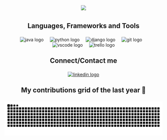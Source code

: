 <h1 align="center">
    <img src="https://readme-typing-svg.herokuapp.com/?font=Righteous&size=35&center=true&vCenter=true&width=500&height=70&duration=4000&lines=João+Mesquita;+Informatics+Engineering;" />
</h1>

###

<h2 align="center">Languages, Frameworks and Tools</h2>

###

<div align="center">
  <img src="https://cdn.jsdelivr.net/gh/devicons/devicon/icons/java/java-original.svg" height="40" alt="java logo" />
  <img width="12" />
  <img src="https://cdn.jsdelivr.net/gh/devicons/devicon/icons/python/python-original.svg" height="40" alt="python logo" />
  <img width="12" />
  <img src="https://cdn.jsdelivr.net/gh/devicons/devicon/icons/django/django-plain.svg" height="40" alt="django logo" />
  <img width="12" />
  <img src="https://cdn.jsdelivr.net/gh/devicons/devicon/icons/git/git-original.svg" height="40" alt="git logo" />
  <img width="12" />
  <img src="https://cdn.jsdelivr.net/gh/devicons/devicon/icons/vscode/vscode-original.svg" height="40" alt="vscode logo" />
  <img width="12" />
  <img src="https://cdn.jsdelivr.net/gh/devicons/devicon/icons/trello/trello-plain.svg" height="40" alt="trello logo" />
</div>

###

<h2 align="center">Connect/Contact me</h2>

###

<div align="center">
  <a href="https://www.linkedin.com/in/jfgmesquita/" target="_blank">
    <img src="https://raw.githubusercontent.com/maurodesouza/profile-readme-generator/master/src/assets/icons/social/linkedin/default.svg" width="52" height="40" alt="linkedin logo" />
  </a>
</div>

###

<h2 align="center">My contributions grid of the last year 🐍</h2>

###

<picture>
  <source media="(prefers-color-scheme: dark)" srcset="https://raw.githubusercontent.com/jfgmesquita/jfgmesquita/output/github-contribution-grid-snake-dark.svg">
  <source media="(prefers-color-scheme: light)" srcset="https://raw.githubusercontent.com/jfgmesquita/jfgmesquita/output/github-contribution-grid-snake.svg">
  <img alt="github contribution grid snake animation" src="https://raw.githubusercontent.com/jfgmesquita/jfgmesquita/output/github-contribution-grid-snake.svg">
</picture>

###
